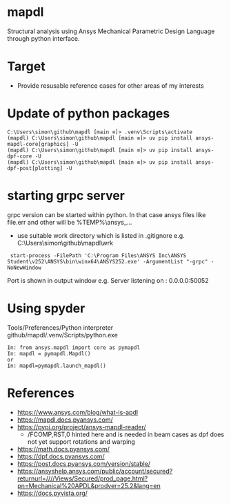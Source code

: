 # mapdl
Structural analysis using Ansys Mechanical Parametric Design Language through python interface.

# Target
 * Provide resusable reference cases for other areas of my interests

# Update of python packages
```
C:\Users\simon\github\mapdl [main ≡]> .venv\Scripts\activate
(mapdl) C:\Users\simon\github\mapdl [main ≡]> uv pip install ansys-mapdl-core[graphics] -U
(mapdl) C:\Users\simon\github\mapdl [main ≡]> uv pip install ansys-dpf-core -U
(mapdl) C:\Users\simon\github\mapdl [main ≡]> uv pip install ansys-dpf-post[plotting] -U
```
# starting grpc server
grpc version can be started within python. In that case ansys files like file.err and other will be %TEMP%\ansys_...
 * use suitable work directory which is listed in .gitignore e.g. C:\Users\simon\github\mapdl\wrk
```
 start-process -FilePath 'C:\Program Files\ANSYS Inc\ANSYS Student\v252\ANSYS\bin\winx64\ANSYS252.exe' -ArgumentList "-grpc" -NoNewWindow
```
Port is shown in output window e.g. Server listening on : 0.0.0.0:50052

# Using spyder
Tools/Preferences/Python interpreter github/mapdl/.venv/Scripts/python.exe
```
In: from ansys.mapdl import core as pymapdl
In: mapdl = pymapdl.Mapdl()
or
In: mapdl=pymapdl.launch_mapdl()
```

# References
 * https://www.ansys.com/blog/what-is-apdl
 * https://mapdl.docs.pyansys.com/
 * https://pypi.org/project/ansys-mapdl-reader/
   * /FCOMP,RST,0 hinted here and is needed in beam cases as dpf does not yet support rotations and warping
 * https://math.docs.pyansys.com/
 * https://dpf.docs.pyansys.com/
 * https://post.docs.pyansys.com/version/stable/
 * https://ansyshelp.ansys.com/public/account/secured?returnurl=////Views/Secured/prod_page.html?pn=Mechanical%20APDL&prodver=25.2&lang=en
 * https://docs.pyvista.org/
